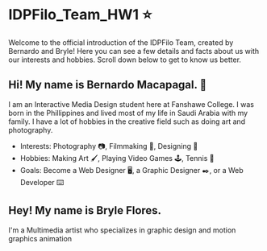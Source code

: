 # IDPFilo_Team_HW1 :star:
Welcome to the official introduction of the IDPFilo Team, created by Bernardo and Bryle! Here you can see a few details and facts about us with our interests and hobbies. Scroll down below to get to know us better.

## Hi! My name is Bernardo Macapagal. :bear:

I am an Interactive Media Design student here at Fanshawe College. I was born in the Phillippines and lived most of my life in Saudi Arabia with my family. I have a lot of hobbies in the creative field such as doing art and photography.

- Interests: Photography :camera:, Filmmaking :movie_camera:, Designing :pencil:
- Hobbies: Making Art :paintbrush:, Playing Video Games :joystick:, Tennis :tennis:
- Goals: Become a Web Designer :desktop_computer:, a Graphic Designer :black_nib:, or a Web Developer :keyboard:

## Hey! My name is Bryle Flores.

I'm a Multimedia artist who specializes in graphic design and motion graphics animation